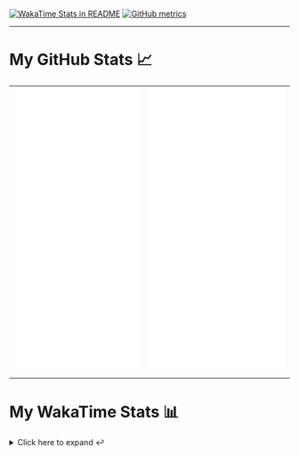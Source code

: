 [![WakaTime Stats in README](https://github.com/LOsioChico/LOsioChico/actions/workflows/waka.yml/badge.svg)](https://github.com/LOsioChico/LOsioChico/actions/workflows/waka.yml) [![GitHub metrics](https://github.com/LOsioChico/LOsioChico/actions/workflows/metrics.yml/badge.svg)](https://github.com/LOsioChico/LOsioChico/actions/workflows/metrics.yml)

---

# My GitHub Stats 📈

| ![](./assets/metrics.svg) | ![](./assets/metrics2.svg) |
| ------------------------- | -------------------------- |

---

# My WakaTime Stats 📊

<details>
<summary>Click here to expand ↩️</summary>
<br>

<!--START_SECTION:waka-->
![Code Time](http://img.shields.io/badge/Code%20Time-2%2C044%20hrs%2037%20mins-blue)

![Lines of code](https://img.shields.io/badge/From%20Hello%20World%20I%27ve%20Written-387.6%20thousand%20lines%20of%20code-blue)

**🐱 My GitHub Data** 

> 📦 663.8 kB Used in GitHub's Storage 
 > 
> 🏆 11 Contributions in the Year 2025
 > 
> 🚫 Not Opted to Hire
 > 
> 📜 28 Public Repositories 
 > 
> 🔑 32 Private Repositories 
 > 
**I'm a Night 🦉** 

```text
🌞 Morning                606 commits         ███░░░░░░░░░░░░░░░░░░░░░░   13.91 % 
🌆 Daytime                1359 commits        ████████░░░░░░░░░░░░░░░░░   31.19 % 
🌃 Evening                1496 commits        █████████░░░░░░░░░░░░░░░░   34.34 % 
🌙 Night                  896 commits         █████░░░░░░░░░░░░░░░░░░░░   20.56 % 
```
📅 **I'm Most Productive on Thursday** 

```text
Monday                   607 commits         ███░░░░░░░░░░░░░░░░░░░░░░   13.93 % 
Tuesday                  652 commits         ████░░░░░░░░░░░░░░░░░░░░░   14.96 % 
Wednesday                488 commits         ███░░░░░░░░░░░░░░░░░░░░░░   11.20 % 
Thursday                 798 commits         █████░░░░░░░░░░░░░░░░░░░░   18.32 % 
Friday                   665 commits         ████░░░░░░░░░░░░░░░░░░░░░   15.26 % 
Saturday                 744 commits         ████░░░░░░░░░░░░░░░░░░░░░   17.08 % 
Sunday                   403 commits         ██░░░░░░░░░░░░░░░░░░░░░░░   09.25 % 
```


📊 **This Week I Spent My Time On** 

```text
💬 Programming Languages: 
Scala                    7 hrs 55 mins       ███████████████████████░░   90.45 % 
Markdown                 43 mins             ██░░░░░░░░░░░░░░░░░░░░░░░   08.30 % 
JSON                     4 mins              ░░░░░░░░░░░░░░░░░░░░░░░░░   00.84 % 
Other                    2 mins              ░░░░░░░░░░░░░░░░░░░░░░░░░   00.42 % 
```

**I Mostly Code in TypeScript** 

```text
TypeScript               33 repos            █████████████░░░░░░░░░░░░   52.38 % 
Scala                    8 repos             ███░░░░░░░░░░░░░░░░░░░░░░   12.70 % 
JavaScript               6 repos             ██░░░░░░░░░░░░░░░░░░░░░░░   09.52 % 
CSS                      5 repos             ██░░░░░░░░░░░░░░░░░░░░░░░   07.94 % 
Java                     2 repos             █░░░░░░░░░░░░░░░░░░░░░░░░   03.17 % 
```




 Last Updated on 08/03/2025 00:51:43 UTC
<!--END_SECTION:waka-->

## </details>
